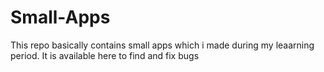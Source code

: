 # Small-Apps
This repo basically contains small apps which i made during my leaarning period.
It is available here to find and fix bugs 
